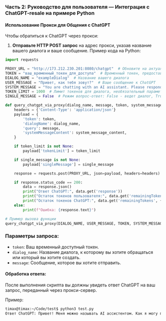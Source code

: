 ### Часть 2: Руководство для пользователя — Интеграция с ChatGPT-resale на примере Python

#### Использование Прокси для Общения с ChatGPT

Чтобы обратиться к ChatGPT через прокси:

1. **Отправьте HTTP POST запрос** на адрес прокси, указав название вашего диалога и ваше сообщение. Пример кода на Python:

```python
import requests

PROXY_URL = "http://173.212.230.201:8080/chatgpt"  # Обновите на актуальный адрес прокси
TOKEN = "ваш_временный_токен_для_доступа"  # Временный токен, предоставленный администратором прокси
DIALOG_NAME = "exampleDialog"  # Название вашего диалога
USER_MESSAGE = "Привет, как тебя зовут?"  # Ваше сообщение к ChatGPT
SYSTEM_MESSAGE = "You are chatting with an AI assistant. Please respond accordingly."  # Пользовательское контекстное сообщение
TOKEN_LIMIT = 1000  # Лимит токенов для диалога, необязательный параметр
SINGLE_MESSAGE = False  # Режим вопрос-ответ: False - ведет диалог, True - только один запрос и ответ

def query_chatgpt_via_proxy(dialog_name, message, token, system_message_content='', token_limit=None, single_message=None):
    headers = {'Content-Type': 'application/json'}
    payload = {
        'token': token,
        'dialogName': dialog_name,
        'query': message,
        'systemMessageContent': system_message_content,
    }

    if token_limit is not None:
        payload['tokenLimit'] = token_limit

    if single_message is not None:
        payload['singleMessage'] = single_message

    response = requests.post(PROXY_URL, json=payload, headers=headers)

    if response.status_code == 200:
        data = response.json()
        print("Ответ ChatGPT:", data.get('response'))
        print("Остаток токенов пользователя:", data.get('remainingTokens', {}).get('remainingUserTokens'))
        print("Остаток токенов ChatGPT:", data.get('remainingTokens', {}).get('remainingChatGptTokens'))
    else:
        print(f"Ошибка: {response.text}")

# Пример вызова функции
query_chatgpt_via_proxy(DIALOG_NAME, USER_MESSAGE, TOKEN, SYSTEM_MESSAGE, TOKEN_LIMIT, SINGLE_MESSAGE)
```

### Параметры запроса:

- `token`: Ваш временный доступный токен.
- `dialog_name`: Название диалога, к которому вы хотите обращаться или который вы хотите создать.
- `message`: Сообщение, которое вы хотите отправить.

#### Обработка ответа:

После выполнения скрипта вы должны увидеть ответ ChatGPT на ваш запрос, переданный через прокси-сервер.

Пример:
```bash
timax@timax:~/Code/test$ python3 test.py 
Ответ ChatGPT: Привет! Меня можно называть AI ассистентом. Как я могу помочь вам сегодня?
```
